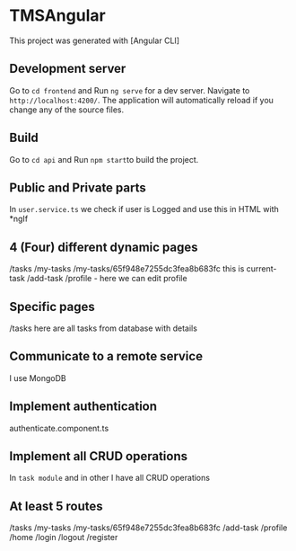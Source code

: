 # TMSAngular

This project was generated with [Angular CLI]

## Development server

Go to `cd frontend` and Run `ng serve` for a dev server. Navigate to `http://localhost:4200/`. The application will automatically reload if you change any of the source files.

## Build

Go to `cd api` and Run `npm start`to build the project.

## Public and Private parts

In `user.service.ts` we check if user is Logged and use this in HTML with *ngIf

## 4 (Four) different dynamic pages 

/tasks
/my-tasks
/my-tasks/65f948e7255dc3fea8b683fc this is current-task
/add-task
/profile - here we can edit profile

## Specific pages 

/tasks here are all tasks from database with details

## Communicate to a remote service 

I use MongoDB

## Implement authentication

authenticate.component.ts

## Implement all CRUD operations

In `task module` and in other I have all CRUD operations

##	At least 5 routes

/tasks
/my-tasks
/my-tasks/65f948e7255dc3fea8b683fc 
/add-task
/profile 
/home
/login
/logout
/register



